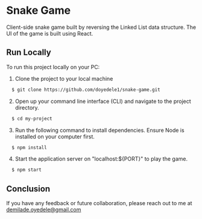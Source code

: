 # Snake Game

Client-side snake game built by reversing the Linked List data structure. The UI of the game is built using React.


## Run Locally

To run this project locally on your PC:

1. Clone the project to your local machine 
```bash
  $ git clone https://github.com/doyedele1/snake-game.git
```

2. Open up your command line interface (CLI) and navigate to the project directory.
```bash
  $ cd my-project
```
    

3. Run the following command to install dependencies. Ensure Node is installed on your computer first.
```bash
  $ npm install
```

4. Start the application server on "localhost:${PORT}" to play the game.
```bash
  $ npm start
```

  
## Conclusion

If you have any feedback or future collaboration, please reach out to me at demilade.oyedele@gmail.com

  

